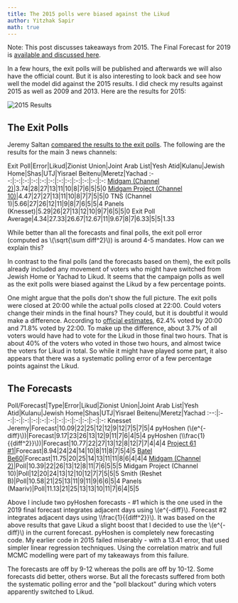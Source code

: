 ```yaml
---
title: The 2015 polls were biased against the Likud
author: Yitzhak Sapir
math: true
---
```

<style>
table { display: block; overflow-x: auto; white-space: nowrap }
</style>
Note: This post discusses takeaways from 2015. The Final Forecast for 2019 is [available and discussed here](http://pyhoshen.org/2019/04/07/2019-Election-Final-Forecast.html).

In a few hours, the exit polls will be published and afterwards we will also have the official count. But it is also interesting to look back and see how well the model did against the 2015 results. I did check my results against 2015 as well as 2009 and 2013. Here are the results for 2015:

![2015 Results](/images/2019-04-09-The-2015-polls-were-biased-against-the-Likud/2019-04-09-The-2015-polls-were-biased-against-the-Likud-2015-Forecast.png)
<!--more-->

## The Exit Polls

Jeremy Saltan [compared the results to the exit polls](https://knessetjeremy.com/2015/03/18/average-of-5-exit-polls-likud-26-2-zionist-union-25-6-joint-arab-list-13-yesh-atid-11-8-kulanu-9-6-bayit-yehudi-8-4-shas-7-2/). The following are the results for the main 3 news channels:

Exit Poll|Error|Likud|Zionist Union|Joint Arab List|Yesh Atid|Kulanu|Jewish Home|Shas|UTJ|Yisrael Beitenu|Meretz|Yachad
:--:|:-:|:-:|:-:|:-:|:-:|:-:|:-:|:-:|:-:|:-:|:-:
[Midgam (Channel 2)](https://www.mako.co.il/news-military/politics-q1_2015/Article-fd69215b6292c41004.htm)|3.74|28|27|13|11|10|8|7|6|5|5|0
[Midgam Project (Channel 10)](http://10tv.nana10.co.il/Article/?ArticleID=1116000)|4.47|27|27|13|11|10|8|7|7|5|5|0
TNS (Channel 1)|5.66|27|26|12|11|9|8|7|6|5|5|4
Panels (Knesset)|5.29|26|27|13|12|10|9|7|6|5|5|0
Exit Poll Average|4.34|27.33|26.67|12.67|11|9.67|8|7|6.33|5|5|1.33

While better than all the forecasts and final polls, the exit poll error (computed as \\(\\sqrt{\\sum diff^2}\\)) is around 4-5 mandates. How can we explain this?

In contrast to the final polls (and the forecasts based on them), the exit polls already included any movement of voters who might have switched from Jewish Home or Yachad to Likud. It seems that the campaign polls as well as the exit polls were biased against the Likud by a few percentage points.

One might argue that the polls don't show the full picture. The exit polls were closed at 20:00 while the actual polls closed at 22:00. Could voters change their minds in the final hours? They could, but it is doubtful it would make a difference. According to [official estimates](https://bechirot21.bechirot.gov.il/election/about/Pages/Hours_section_turnout.aspx), 62.4% voted by 20:00 and 71.8% voted by 22:00. To make up the difference, about 3.7% of all voters would have had to vote for the Likud in those final two hours. That is about 40% of the voters who voted in those two hours, and almost twice the voters for Likud in total. So while it might have played some part, it also appears that there was a systematic polling error of a few percentage points against the Likud.

## The Forecasts

Poll/Forecast|Type|Error|Likud|Zionist Union|Joint Arab List|Yesh Atid|Kulanu|Jewish Home|Shas|UTJ|Yisrael Beitenu|Meretz|Yachad
:--:|:--:|:-:|:-:|:-:|:-:|:-:|:-:|:-:|:-:|:-:|:-:|:-:
Knesset Jeremy|Forecast|10.09|22|25|12|12|9|12|7|5|7|5|4
pyHoshen (\\(e^{-diff}\\))|Forecast|9.17|23|26|13|12|9|11|7|6|4|5|4
pyHoshen (\\\\frac{1}{{diff^2}}\\))|Forecast|10.77|22|27|13|12|8|12|7|7|4|4|4
[Project 61 #1](https://twitter.com/Nehemia_GA/status/577588144628862976)|Forecast|8.94|24|24|14|10|8|11|8|7|5|4|5
[Batel Be60](http://www.batelbe60.com/2015/03/blog-post_15.html)|Forecast|11.75|20|25|14|13|11|11|8|6|4|4|4
[Midgam (Channel 2)](https://www.mako.co.il/news-military/politics-q1_2015/Article-c446c18f3931c41004.htm)|Poll|10.39|22|26|13|12|8|11|7|6|5|5|5
Midgam Project (Channel 10)|Poll|12|20|24|13|12|10|12|7|7|5|5|5
Smith (Reshet B)|Poll|10.58|21|25|13|11|9|11|9|6|6|5|4
Panels (Maariv)|Poll|11.13|21|25|13|13|10|11|7|6|4|5|5

Above I include two pyHoshen forecasts - #1 which is the one used in the 2019 final forecast integrates adjacent days using \\(e^{-diff}\\). Forecast #2 integrates adjacent days using \\\\frac{1}{{diff^2}}\\). It was based on the above results that gave Likud a slight boost that I decided to use the \\(e^{-diff}\\) in the current forecast. pyHoshen is completely new forecasting code. My earlier code in 2015 failed miserably - with a 13.41 error, that used simpler linear regression techniques. Using the correlation matrix and full MCMC modelling were part of my takeaways from this failure.

The forecasts are off by 9-12 whereas the polls are off by 10-12. Some forecasts did better, others worse. But all the forecasts suffered from both the systematic polling error and the "poll blackout" during which voters apparently switched to Likud.
